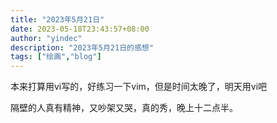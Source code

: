 ```yaml
---
title: "2023年5月21日"
date: 2023-05-18T23:43:57+08:00
author: "yindec"
description: "2023年5月21日的感想"
tags: ["绘画","blog"]
---
```

本来打算用vi写的，好练习一下vim，但是时间太晚了，明天用vi吧

隔壁的人真有精神，又吵架又哭，真的秀，晚上十二点半。